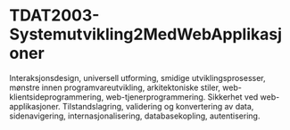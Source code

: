 # TDAT2003-Systemutvikling2MedWebApplikasjoner
Interaksjonsdesign, universell utforming, smidige utviklingsprosesser, mønstre innen programvareutvikling, arkitektoniske stiler, web-klientsideprogrammering, web-tjenerprogrammering. Sikkerhet ved web-applikasjoner. Tilstandslagring, validering og konvertering av data, sidenavigering, internasjonalisering, databasekopling, autentisering.
